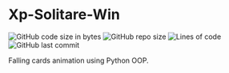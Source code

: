 # Xp-Solitare-Win 

![GitHub code size in bytes](https://img.shields.io/github/languages/code-size/Sigmanificient/Xp-Solitare-Win)
![GitHub repo size](https://img.shields.io/github/repo-size/Sigmanificient/Xp-Solitare-Win)
![Lines of code](https://img.shields.io/tokei/lines/github/Sigmanificient/Xp-Solitare-Win)
![GitHub last commit](https://img.shields.io/github/last-commit/Sigmanificient/Xp-Solitare-Win)

Falling cards animation using Python OOP.

